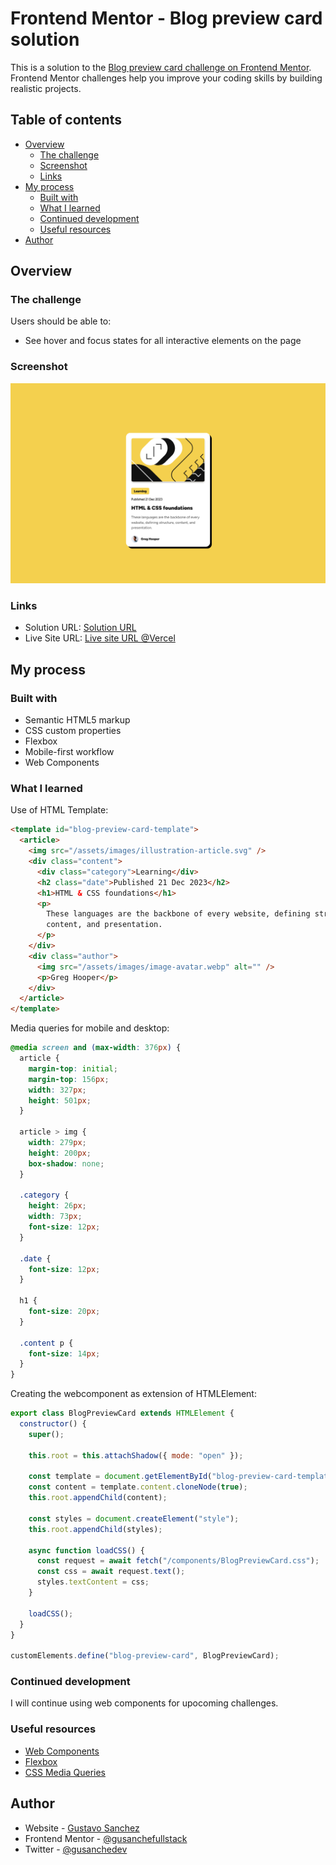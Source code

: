 # Frontend Mentor - Blog preview card solution

This is a solution to the [Blog preview card challenge on Frontend Mentor](https://www.frontendmentor.io/challenges/blog-preview-card-ckPaj01IcS). Frontend Mentor challenges help you improve your coding skills by building realistic projects.

## Table of contents

- [Overview](#overview)
  - [The challenge](#the-challenge)
  - [Screenshot](#screenshot)
  - [Links](#links)
- [My process](#my-process)
  - [Built with](#built-with)
  - [What I learned](#what-i-learned)
  - [Continued development](#continued-development)
  - [Useful resources](#useful-resources)
- [Author](#author)

## Overview

### The challenge

Users should be able to:

- See hover and focus states for all interactive elements on the page

### Screenshot

![](/MyScreenshots/Desktop-blog-preview-card.png)

### Links

- Solution URL: [Solution URL](https://www.frontendmentor.io/solutions/blog-preview-card-solution-5x2TGMt74A)
- Live Site URL: [Live site URL @Vercel](https://frontendmentor-blog-preview-card-virid.vercel.app/)

## My process

### Built with

- Semantic HTML5 markup
- CSS custom properties
- Flexbox
- Mobile-first workflow
- Web Components

### What I learned

Use of HTML Template:

```html
<template id="blog-preview-card-template">
  <article>
    <img src="/assets/images/illustration-article.svg" />
    <div class="content">
      <div class="category">Learning</div>
      <h2 class="date">Published 21 Dec 2023</h2>
      <h1>HTML & CSS foundations</h1>
      <p>
        These languages are the backbone of every website, defining structure,
        content, and presentation.
      </p>
    </div>
    <div class="author">
      <img src="/assets/images/image-avatar.webp" alt="" />
      <p>Greg Hooper</p>
    </div>
  </article>
</template>
```

Media queries for mobile and desktop:

```css
@media screen and (max-width: 376px) {
  article {
    margin-top: initial;
    margin-top: 156px;
    width: 327px;
    height: 501px;
  }

  article > img {
    width: 279px;
    height: 200px;
    box-shadow: none;
  }

  .category {
    height: 26px;
    width: 73px;
    font-size: 12px;
  }

  .date {
    font-size: 12px;
  }

  h1 {
    font-size: 20px;
  }

  .content p {
    font-size: 14px;
  }
}
```

Creating the webcomponent as extension of HTMLElement:

```js
export class BlogPreviewCard extends HTMLElement {
  constructor() {
    super();

    this.root = this.attachShadow({ mode: "open" });

    const template = document.getElementById("blog-preview-card-template");
    const content = template.content.cloneNode(true);
    this.root.appendChild(content);

    const styles = document.createElement("style");
    this.root.appendChild(styles);

    async function loadCSS() {
      const request = await fetch("/components/BlogPreviewCard.css");
      const css = await request.text();
      styles.textContent = css;
    }

    loadCSS();
  }
}

customElements.define("blog-preview-card", BlogPreviewCard);
```

### Continued development

I will continue using web components for upocoming challenges.

### Useful resources

- [Web Components](https://developer.mozilla.org/en-US/docs/Web/API/Web_components)
- [Flexbox](https://css-tricks.com/snippets/css/a-guide-to-flexbox/)
- [CSS Media Queries](https://css-tricks.com/a-complete-guide-to-css-media-queries/)

## Author

- Website - [Gustavo Sanchez](https://gusanchefullstack.dev/)
- Frontend Mentor - [@gusanchefullstack](https://www.frontendmentor.io/profile/gusanchefullstack)
- Twitter - [@gusanchedev](https://twitter.com/gusanchedev)
